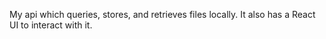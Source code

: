 My api which queries, stores, and retrieves files locally. It also has a React UI to interact with it.

